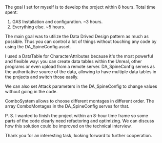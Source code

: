 The goal I set for myself is to develop the project within 8 hours. Total time spent:

1. GAS Installation and configuration. ~3 hours.
2. Everything else. ~5 hours.

The main goal was to utilize the Data Drived Design pattern as much as possible.
Thus you can control a lot of things without touching any code by using the DA_SpineConfig asset.

I used a DataTable for CharacterAttributes because it's the most powerful and flexible way: you can create data tables within the Unreal, other programs or even upload from a remote server.
DA_SpineConfig serves as the authoritative source of the data, allowing to have multiple data tables in the projects and switch those easily.

We can also set Attack parameters in the DA_SpineConfig to change values without going in the code.

ComboSystem allows to choose different montages in different order. The array ComboMontages in the DA_SpineConfig serves for that.

P. S. I wanted to finish the project within an 8-hour time frame so some parts of the code clearly need refactoring and optimizing.
We can discuss how this solution could be improved on the technical interview.

Thank you for an interesting task, looking forward to further cooperation.
